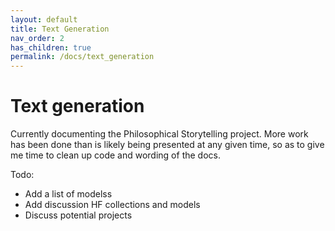 ```yaml
---
layout: default
title: Text Generation
nav_order: 2
has_children: true
permalink: /docs/text_generation
---
```


# Text generation

Currently documenting the Philosophical Storytelling project. More work has been done than is likely being presented at any given time, so as to give me time to clean up code and wording of the docs.

Todo:
+ Add a list of modelss
+ Add discussion HF collections and models
+ Discuss potential projects
